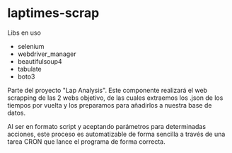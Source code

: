 # laptimes-scrap

Libs en uso

* selenium
* webdriver_manager
* beautifulsoup4
* tabulate
* boto3

Parte del proyecto "Lap Analysis". Este componente realizará el web scrapping de las 2 webs objetivo, de las cuales extraemos los .json de los tiempos por vuelta y los preparamos para añadirlos a nuestra base de datos. 

Al ser en formato script y aceptando parámetros para determinadas acciones, este proceso es automatizable de forma sencilla a través de una tarea CRON que lance el programa de forma correcta.
